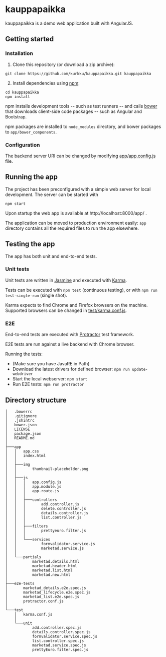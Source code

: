 # kauppapaikka

kauppapaikka is a demo web application built with AngularJS.

## Getting started

### Installation
1. Clone this repository (or download a zip archive):
````
git clone https://github.com/kurkku/kauppapaikka.git kauppapaikka
````

2. Install dependencies using [npm](https://www.npmjs.com/):
````
cd kauppapaikka
npm install
````

npm installs development tools -- such as test runners -- and calls [bower](http://bower.io/) that downloads client-side code packages -- such as Angular and Bootstrap.

npm packages are installed to ````node_modules```` directory, and bower packages to ````app/bower_components````.

### Configuration
The backend server URI can be changed by modifying [app/app.config.js](https://github.com/kurkku/kauppapaikka/blob/master/app/js/app.config.js) file.

## Running the app
The project has been preconfigured with a simple web server for local development. The server can be started with
````
npm start
````

Upon startup the web app is available at http://localhost:8000/app/ .

The application can be moved to production environment easily: ````app```` directory contains all the required files to run the app elsewhere.

## Testing the app
The app has both unit and end-to-end tests.

### Unit tests
Unit tests are written in [Jasmine](http://jasmine.github.io/) and executed with [Karma](http://karma-runner.github.io/).

Tests can be executed with ````npm test```` (continuous testing), or with ````npm run test-single-run```` (single shot).

Karma expects to find Chrome and Firefox browsers on the machine. Supported browsers can be changed in [test/karma.conf.js](https://github.com/kurkku/kauppapaikka/blob/master/test/karma.conf.js).

### E2E
End-to-end tests are executed with [Protractor](https://angular.github.io/protractor) test framework.

E2E tests are run against a live backend with Chrome browser.

Running the tests:
- (Make sure you have JavaRE in Path)
- Download the latest drivers for defined browser: ````npm run update-webdriver````
- Start the local webserver: ````npm start````
- Run E2E tests: ````npm run protractor````

## Directory structure
````
│   .bowerrc
│   .gitignore
│   .jshintrc
│   bower.json
│   LICENSE
│   package.json
│   README.md
│
├───app
│   │   app.css
│   │   index.html
│   │
│   ├───img
│   │       thumbnail-placeholder.png
│   │
│   ├───js
│   │   │   app.config.js
│   │   │   app.module.js
│   │   │   app.route.js
│   │   │
│   │   ├───controllers
│   │   │       add.controller.js
│   │   │       delete.controller.js
│   │   │       details.controller.js
│   │   │       list.controller.js
│   │   │
│   │   ├───filters
│   │   │       prettyeuro.filter.js
│   │   │
│   │   └───services
│   │           formvalidator.service.js
│   │           marketad.service.js
│   │
│   └───partials
│           marketad.details.html
│           marketad.header.html
│           marketad.list.html
│           marketad.new.html
│
├───e2e-tests
│       marketad_details.e2e.spec.js
│       marketad_lifecycle.e2e.spec.js
│       marketad_list.e2e.spec.js
│       protractor.conf.js
│
└───test
    │   karma.conf.js
    │
    └───unit
            add.controller.spec.js
            details.controller.spec.js
            formvalidator.service.spec.js
            list.controller.spec.js
            marketad.service.spec.js
            prettyEuro.filter.spec.js
````
